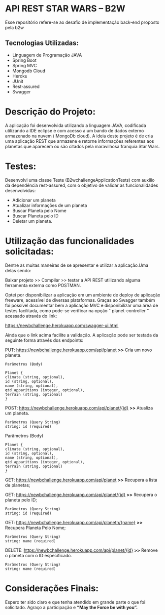 # **API REST STAR WARS – B2W**

Esse repositório refere-se ao desafio de implementação back-end proposto pela b2w

## Tecnologias Utilizadas:

* Linguagem de Programação JAVA
* Spring Boot
* Spring MVC
* Mongodb Cloud
* Heroku
* JUnit
* Rest-assured
* Swagger

# Descrição do Projeto:
A aplicação foi desenvolvida utilizando a linguagem JAVA, codificada utilizando a IDE eclipse e com acesso a um bando de dados externo armazenado na nuvem ( MongoDb cloud). 
A ideia deste projeto é de cria uma aplicação REST que armazene e retorne informações referentes aos planetas que aparecem ou são citados pela maravilhosa franquia Star Wars. 

# Testes:

Desenvolvi uma classe Teste (B2wchallengeApplicationTests) com auxílio da dependência rest-assured, com o objetivo de validar as funcionalidades desenvolvidas: 

* Adicionar um planeta 
* Atualizar informações de um planeta 
* Buscar Planeta pelo Nome 
* Buscar Planeta pelo ID 
* Deletar um planeta.

# Utilização das funcionalidades solicitadas:

Dentre as muitas maneiras de se apresentar e utilizar a aplicação.Uma delas sendo:

Baixar projeto >> Compilar >> testar a API REST utilizando alguma ferramenta externa como POSTMAN.

Optei por disponibilizar a aplicação em um ambiente de deploy de aplicação freeware, acessível de diversas plataformas. Graças ao Swagger também foi possível documentar bem a aplicação MVC e disponibilizar uma área de testes facilitada, como pode-se verificar na opção " planet-controller " acessado através do link:

https://newbchallenge.herokuapp.com/swagger-ui.html


Ainda que o link acima facilite a validação. A aplicação pode ser testada da seguinte forma através dos endpoints:

PUT: https://newbchallenge.herokuapp.com/api/planet  **>>** Cria um novo planeta.
```
Parâmetros (Body)

Planet {
climate (string, optional),
id (string, optional),
name (string, optional),
qtd_apparitions (integer, optional),
terrain (string, optional)
}
```
POST: https://newbchallenge.herokuapp.com/api/planet/{id}  **>>** Atualiza um planeta.
```
Parâmetros (Query String)
string: id (required)
```
Parâmetros (Body)
```
Planet {
climate (string, optional),
id (string, optional),
name (string, optional),
qtd_apparitions (integer, optional),
terrain (string, optional)
}
```
GET: https://newbchallenge.herokuapp.com/api/planet  **>>** Recupera a lista de planetas;

GET:  https://newbchallenge.herokuapp.com/api/planet/{id} **>>** Recupera o planeta pelo ID;
```
Parâmetros (Query String)
string: id (required)
```

GET:  https://newbchallenge.herokuapp.com/api/planetn/{name} **>>** Recupera Planeta Pelo Nome;

```
Parâmetros (Query String)
string: name (required)

```

DELETE:  https://newbchallenge.herokuapp.com/api/planet/{id} **>>** Remove o planeta com o ID especificado.
```
Parâmetros (Query String)
string: name (required)

```

# Considerações Finais:

Espero ter sido claro e que tenha atendido em grande parte o que foi solicitado. Agraço a participação e  **“May the Force be with you”.**
